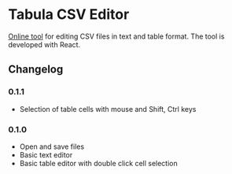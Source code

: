 # Tabula CSV Editor

[Online tool](https://evgeniy-polyakov.github.io/tabula-csv-editor/) for editing CSV files in text and table format.
The tool is developed with React.

## Changelog

### 0.1.1

* Selection of table cells with mouse and Shift, Ctrl keys

### 0.1.0

* Open and save files
* Basic text editor
* Basic table editor with double click cell selection